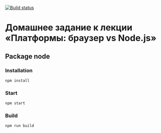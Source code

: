 [![Build status](https://ci.appveyor.com/api/projects/status/ajmsfym72weivobp/branch/master?svg=true)](https://ci.appveyor.com/project/homutovan/ajs-1-3-package-node/branch/master)

# Домашнее задание к лекции «Платформы: браузер vs Node.js»

## Package node

### Installation

```
npm install
```

### Start

```
npm start
```

### Build

```
npm run build
```